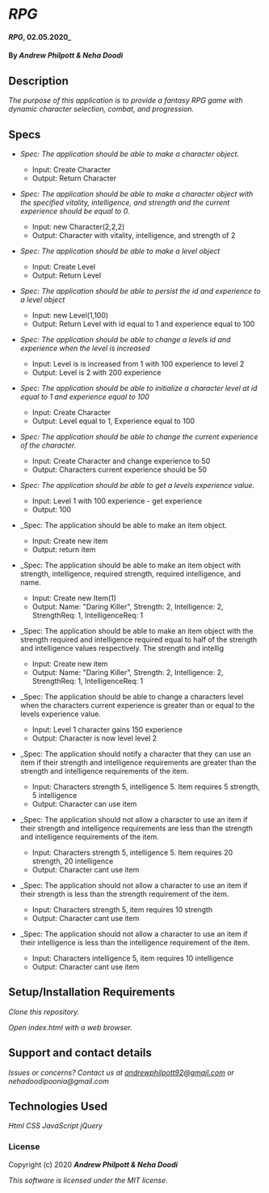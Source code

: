 # _RPG_
#### _RPG_, 02.05.2020_
#### By _**Andrew Philpott & Neha Doodi**_
## Description
_The purpose of this application is to provide a fantasy RPG game with dynamic character selection, combat, and progression._

## Specs
* _Spec: The application should be able to make a character object._
  * Input: Create Character
  * Output: Return Character

* _Spec: The application should be able to make a character object with the specified vitality, intelligence, and strength and the current experience should be equal to 0._
  * Input: new Character(2,2,2)
  * Output: Character with vitality, intelligence, and strength of 2

* _Spec: The application should be able to make a level object_
  * Input: Create Level
  * Output: Return Level

* _Spec: The application should be able to persist the id and experience to a level object_
  * Input: new Level(1,100)
  * Output: Return Level with id equal to 1 and experience equal to 100

* _Spec: The application should be able to change a levels id and experience when the level is increased_
  * Input: Level is is increased from 1 with 100 experience to level 2
  * Output: Level is 2 with 200 experience

* _Spec: The application should be able to initialize a character level at id equal to 1 and experience equal to 100_
  * Input: Create Character
  * Output: Level equal to 1, Experience equal to 100

* _Spec: The application should be able to change the current experience of the character._
  * Input: Create Character and change experience to 50
  * Output: Characters current experience should be 50

* _Spec: The application should be able to get a levels experience value._
  * Input: Level 1 with 100 experience - get experience
  * Output: 100

* _Spec: The application should be able to make an item object.
  * Input: Create new item
  * Output: return item

* _Spec: The application should be able to make an item object with strength, intelligence, required strength, required intelligence, and name.
  * Input: Create new Item(1)
  * Output: Name: "Daring Killer", Strength: 2, Intelligence: 2, StrengthReq: 1, IntelligenceReq: 1 

* _Spec: The application should be able to make an item object with the strength required and intelligence required equal to half of the strength and intelligence values respectively. The strength and intellig
  * Input: Create new item
  * Output: Name: "Daring Killer", Strength: 2, Intelligence: 2, StrengthReq: 1, IntelligenceReq: 1 

* _Spec: The application should be able to change a characters level when the characters current experience is greater than or equal to the levels experience value.
  * Input: Level 1 character gains 150 experience
  * Output: Character is now level level 2

* _Spec: The application should notify a character that they can use an item if their strength and intelligence requirements are greater than the strength and intelligence requirements of the item.
  * Input: Characters strength 5, intelligence 5. Item requires 5 strength, 5 intelligence
  * Output: Character can use item

* _Spec: The application should not allow a character to use an item if their strength and intelligence requirements are less than the strength and intelligence requirements of the item.
  * Input: Characters strength 5, intelligence 5. Item requires 20 strength, 20 intelligence
  * Output: Character cant use item

* _Spec: The application should not allow a character to use an item if their strength is less than the strength requirement of the item.
  * Input: Characters strength 5, item requires 10 strength
  * Output: Character cant use item

* _Spec: The application should not allow a character to use an item if their intelligence is less than the intelligence requirement of the item.
  * Input: Characters intelligence 5, item requires 10 intelligence 
  * Output: Character cant use item
  
## Setup/Installation Requirements
_Clone this repository._

_Open index.html with a web browser._

## Support and contact details
_Issues or concerns? Contact us at andrewphilpott92@gmail.com or nehadoodipoonia@gmail.com_

## Technologies Used
_Html_
_CSS_
_JavaScript_
_jQuery_

### License
Copyright (c) 2020 **_Andrew Philpott & Neha Doodi_**

*This software is licensed under the MIT license.*
